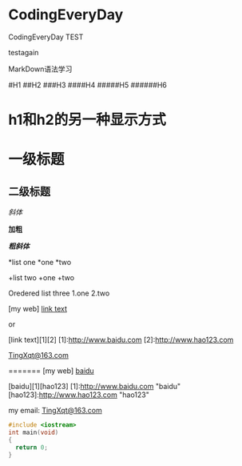 CodingEveryDay
==============

CodingEveryDay
TEST

testagain

MarkDown语法学习

#H1
##H2
###H3
####H4
#####H5
######H6

h1和h2的另一种显示方式
=======

一级标题
===

二级标题
---

*斜体*

**加粗**

***粗斜体***




*list one
*one 
*two

+list two 
+one 
+two

Oredered list three
1.one
2.two

[my web] [link text](http://www.baidu.com "baidu")

or

[link text][1][2]
[1]:http://www.baidu.com
[2]:http://www.hao123.com

<TingXqt@163.com>

=======
[my web] [baidu](https://www.baidu.com "baidu")

[baidu][1][hao123]
[1]:http://www.baidu.com "baidu"
</br>
[hao123]:http://www.hao123.com "hao123"


my email:
<TingXqt@163.com>

```C++
#include <iostream>
int main(void)
{
  return 0;
}
```
  

